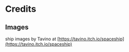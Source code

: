 # Credits

## Images

ship images by Tavino at [https://tavino.itch.io/spaceship](https://tavino.itch.io/spaceship)